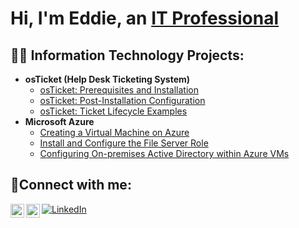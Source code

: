 <h1>Hi, I'm Eddie, an <a href="https://linkedin.com/in/eddie-laform-jr">IT Professional</a></h1>

<h2>👨‍💻 Information Technology Projects:</h2>

- <b>osTicket (Help Desk Ticketing System)</b>
  - [osTicket: Prerequisites and Installation](https://github.com/eddielaformjr/osticket-prereqs)
  - [osTicket: Post-Installation Configuration](https://github.com/eddielaformjr/post-install-config)
  - [osTicket: Ticket Lifecycle Examples](https://github.com/eddielaformjr/ticket-lifecycle)
- <b>Microsoft Azure</b>
  - [Creating a Virtual Machine on Azure](https://github.com/eddielaformjr/virtual-machine)
  - [Install and Configure the File Server Role](https://github.com/eddielaformjr/azure-network-protocols)
  - [Configuring On-premises Active Directory within Azure VMs](https://github.com/eddielaformjr/configure-ad)

<h2>🤳Connect with me:</h2>

[<img align="left" alt="eddielaformjr | Facebook" width="22px" src="https://cdn.jsdelivr.net/npm/simple-icons@v3/icons/facebook.svg" />][Facebook]
[<img align="left" alt="Eddie | LinkedIn" width="22px" src="https://cdn.jsdelivr.net/npm/simple-icons@v3/icons/linkedin.svg" />][linkedin]


[facebook]: (https://www.facebook.com/eddielaformjr/)
[linkedin]: (https://www.linkedin.com/in/eddie-laform-jr/)
[![LinkedIn](https://img.shields.io/badge/LinkedIn-Profile-blue)](https://www.linkedin.com/in/eddie-laform-jr/)
